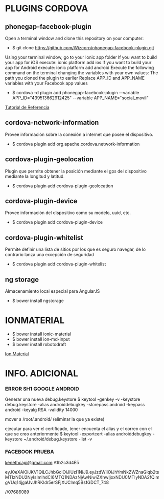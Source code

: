 # PLUGINS CORDOVA
## phonegap-facebook-plugin
Open a terminal window and clone this repository on your computer:

 * $ git clone https://github.com/Wizcorp/phonegap-facebook-plugin.git

Using your terminal window, go to your Ionic app folder
If you want to build your app for iOS execute: ionic platform add ios
If you want to build your app for Android execute: ionic platform add android
Execute the following command on the terminal changing the variables with your own values:
The path you cloned the plugin to earlier
Replace APP_ID and APP_NAME variables with your Facebook app values

 * $ cordova -d plugin add phonegap-facebook-plugin --variable APP_ID="439513662912425" --variable APP_NAME="social_movil"
 
 [Tutorial de Referencia](https://ionicthemes.com/tutorials/about/native-facebook-login-with-ionic-framework)

## cordova-network-information
Provee información sobre la conexión a internet que posee el dispositivo.

 * $ cordova plugin add org.apache.cordova.network-information


## cordova-plugin-geolocation
Plugin que permite obtener la posición mediante el gps del dispositivo mediante la longitud y latitud.

 * $ cordova plugin add cordova-plugin-geolocation


## cordova-plugin-device
Provee información del dispositivo como su modelo, uuid, etc.

 * $ cordova plugin add cordova-plugin-device
 
## cordova-plugin-whitelist
Permite definir una lista de sitios por los que es seguro navegar, de lo contrario lanza una excepción de seguridad

 * $ cordova plugin add cordova-plugin-whitelist
 
## ng storage
Almacenamiento local especial para AngularJS

* $ bower install ngstorage

# IONMATERIAL
 * $ bower install ionic-material
 * $ bower install ion-md-input 
 * $ bower install robotodraft 
 
 [Ion Material](https://github.com/zachsoft/Ionic-Material)
 
 

# INFO. ADICIONAL

### ERROR SH1 GOOGLE ANDROID

Generar una nueva debug.keystore
$ keytool -genkey -v -keystore debug.keystore -alias androiddebugkey -storepass android -keypass android -keyalg RSA -validity 14000

mover a /root/.android/  (eliminar la que ya existe)

ejecutar para ver el certificado, tener encuenta el alias y el correo con el que se creo anteriormente
$ keytool -exportcert -alias androiddebugkey -keystore ~/.android/debug.keystore -list -v


### FACEBOOK PRUEBA

kenethcapi@gmail.com
A1b2c3d4E5

eyJ0eXAiOiJKV1QiLCJhbGciOiJIUzI1NiJ9.eyJzdWIiOiJhYmNkZWZnaGlqb2tsMTIzNDU2NyIsImlhdCI6MTQ1NDAzNjAwNiwiZXhwIjoxNDU0MTIyNDA2fQ.mgVUq14jgaUvJhRKIdr5erSFjXUClmq5BsfGDCT_748

//07686089